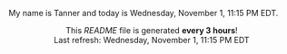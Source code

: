 My name is Tanner and today is Wednesday, November 1, 11:15 PM EDT.

<p align="center">This <i>README</i> file is generated <b>every 3 hours</b>!</br>Last refresh: Wednesday, November 1, 11:15 PM EDT<br /></p>
